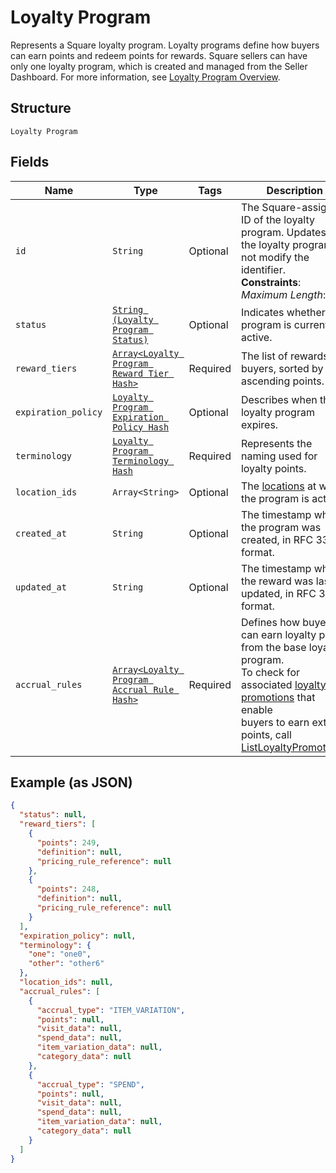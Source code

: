 
# Loyalty Program

Represents a Square loyalty program. Loyalty programs define how buyers can earn points and redeem points for rewards.
Square sellers can have only one loyalty program, which is created and managed from the Seller Dashboard.
For more information, see [Loyalty Program Overview](https://developer.squareup.com/docs/loyalty/overview).

## Structure

`Loyalty Program`

## Fields

| Name | Type | Tags | Description |
|  --- | --- | --- | --- |
| `id` | `String` | Optional | The Square-assigned ID of the loyalty program. Updates to<br>the loyalty program do not modify the identifier.<br>**Constraints**: *Maximum Length*: `36` |
| `status` | [`String (Loyalty Program Status)`](../../doc/models/loyalty-program-status.md) | Optional | Indicates whether the program is currently active. |
| `reward_tiers` | [`Array<Loyalty Program Reward Tier Hash>`](../../doc/models/loyalty-program-reward-tier.md) | Required | The list of rewards for buyers, sorted by ascending points. |
| `expiration_policy` | [`Loyalty Program Expiration Policy Hash`](../../doc/models/loyalty-program-expiration-policy.md) | Optional | Describes when the loyalty program expires. |
| `terminology` | [`Loyalty Program Terminology Hash`](../../doc/models/loyalty-program-terminology.md) | Required | Represents the naming used for loyalty points. |
| `location_ids` | `Array<String>` | Optional | The [locations](../../doc/models/location.md) at which the program is active. |
| `created_at` | `String` | Optional | The timestamp when the program was created, in RFC 3339 format. |
| `updated_at` | `String` | Optional | The timestamp when the reward was last updated, in RFC 3339 format. |
| `accrual_rules` | [`Array<Loyalty Program Accrual Rule Hash>`](../../doc/models/loyalty-program-accrual-rule.md) | Required | Defines how buyers can earn loyalty points from the base loyalty program.<br>To check for associated [loyalty promotions](../../doc/models/loyalty-promotion.md) that enable<br>buyers to earn extra points, call [ListLoyaltyPromotions](../../doc/api/loyalty.md#list-loyalty-promotions). |

## Example (as JSON)

```json
{
  "status": null,
  "reward_tiers": [
    {
      "points": 249,
      "definition": null,
      "pricing_rule_reference": null
    },
    {
      "points": 248,
      "definition": null,
      "pricing_rule_reference": null
    }
  ],
  "expiration_policy": null,
  "terminology": {
    "one": "one0",
    "other": "other6"
  },
  "location_ids": null,
  "accrual_rules": [
    {
      "accrual_type": "ITEM_VARIATION",
      "points": null,
      "visit_data": null,
      "spend_data": null,
      "item_variation_data": null,
      "category_data": null
    },
    {
      "accrual_type": "SPEND",
      "points": null,
      "visit_data": null,
      "spend_data": null,
      "item_variation_data": null,
      "category_data": null
    }
  ]
}
```

